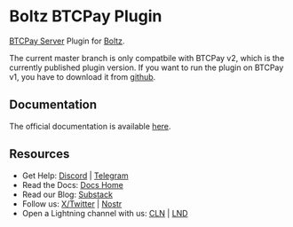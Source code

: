# Boltz BTCPay Plugin

[BTCPay Server](https://btcpayserver.org/) Plugin for [Boltz](https://boltz.exchange).

The current master branch is only compatbile with BTCPay v2, which is the currently published plugin version.
If you want to run the plugin on BTCPay v1, you have to download it from [github](https://github.com/BoltzExchange/boltz-btcpay-plugin/releases).

## Documentation

The official documentation is available [here](https://docs.boltz.exchange/v/boltz-btcpay-plugin).

## Resources

* Get Help: [Discord](https://discord.gg/QBvZGcW) | [Telegram](https://t.me/boltzhq)
* Read the Docs: [Docs Home](https://docs.boltz.exchange/)
* Read our Blog: [Substack](https://blog.boltz.exchange/)
* Follow us: [X/Twitter](https://twitter.com/Boltzhq) | [Nostr](https://snort.social/p/npub1psm37hke2pmxzdzraqe3cjmqs28dv77da74pdx8mtn5a0vegtlas9q8970)
* Open a Lightning channel with us: [CLN](https://amboss.space/node/02d96eadea3d780104449aca5c93461ce67c1564e2e1d73225fa67dd3b997a6018) | [LND](https://amboss.space/node/026165850492521f4ac8abd9bd8088123446d126f648ca35e60f88177dc149ceb2)&#x20;
